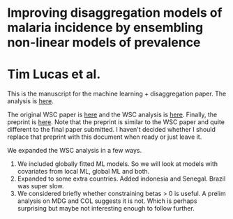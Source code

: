 # Improving disaggregation models of malaria incidence by ensembling non-linear models of prevalence

# Tim Lucas et al.

This is the manuscript for the machine learning + disaggregation paper.
The analysis is [here](https://map-fs1.ndph.ox.ac.uk/gitlab/timcdlucas/polygon_ml).

The original WSC paper is [here](https://map-fs1.ndph.ox.ac.uk/gitlab/timcdlucas/polygon_ml_wsc) and the WSC analysis is [here](https://map-fs1.ndph.ox.ac.uk/gitlab/timcdlucas/polygon_machine_learn_wsc).
Finally, the preprint is [here](https://www.biorxiv.org/content/10.1101/548719v1.abstract).
Note that the preprint is similar to the WSC paper and quite different to the final paper submitted.
I haven't decided whether I should replace that preprint with this document when ready or just leave it.


We expanded the WSC analysis in a few ways.
1. We included globally fitted ML models. So we will look at models with covariates from local ML, global ML and both.
2. Expanded to some extra countries. Added indonesia and Senegal. Brazil was super slow.
3. We considered briefly whether constraining betas > 0 is useful. A prelim analysis on MDG and COL suggests it is not. Which is perhaps surprising but maybe not interesting enough to follow further.
